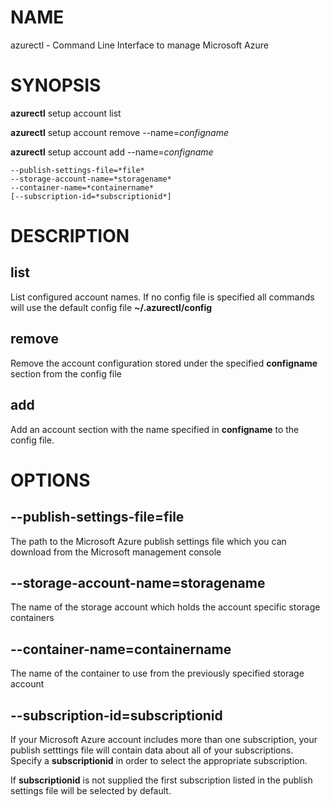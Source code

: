 # NAME

azurectl - Command Line Interface to manage Microsoft Azure

# SYNOPSIS

__azurectl__ setup account list

__azurectl__ setup account remove --name=*configname*

__azurectl__ setup account add --name=*configname*

    --publish-settings-file=*file*
    --storage-account-name=*storagename*
    --container-name=*containername*
    [--subscription-id=*subscriptionid*]

# DESCRIPTION

## __list__

List configured account names. If no config file is specified all commands will use the default config file __~/.azurectl/config__

## __remove__

Remove the account configuration stored under the specified __configname__ section from the config file

## __add__

Add an account section with the name specified in __configname__ to the config file.

# OPTIONS

## __--publish-settings-file=file__

The path to the Microsoft Azure publish settings file which you can download from the Microsoft management console

## __--storage-account-name=storagename__

The name of the storage account which holds the account specific storage containers

## __--container-name=containername__

The name of the container to use from the previously specified storage account

## __--subscription-id=subscriptionid__

If your Microsoft Azure account includes more than one subscription, your 
publish setttings file will contain data about all of your subscriptions.
Specify a __subscriptionid__ in order to select the appropriate subscription.

If __subscriptionid__ is not supplied the first subscription listed in the 
publish settings file will be selected by default.
